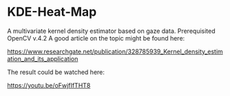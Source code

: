 # KDE-Heat-Map
A multivariate kernel density estimator based on gaze data. Prerequisited OpenCV v.4.2
A good article on the topic might be found here:

https://www.researchgate.net/publication/328785939_Kernel_density_estimation_and_its_application

The result could be watched here:

https://youtu.be/oFwjfIfTHT8
